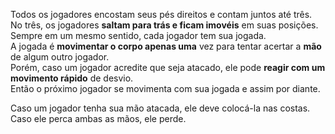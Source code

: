 Todos os jogadores encostam seus pés direitos e contam juntos até três.  
No três, os jogadores **saltam para trás e ficam imovéis** em suas posições.  
Sempre em um mesmo sentido, cada jogador tem sua jogada.  
A jogada é **movimentar o corpo apenas uma** vez para tentar acertar a **mão** de algum outro jogador.  
Porém, caso um jogador acredite que seja atacado, ele pode **reagir com um movimento rápido** de desvio.  
Então o próximo jogador se movimenta com sua jogada e assim por diante.  
  
Caso um jogador tenha sua mão atacada, ele deve colocá-la nas costas.  
Caso ele perca ambas as mãos, ele perde.  
